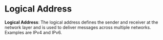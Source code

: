 # Logical Address

**Logical Address**: The logical address defines the sender and receiver at the network layer and is used to deliver messages across multiple networks. Examples are IPv4 and IPv6.